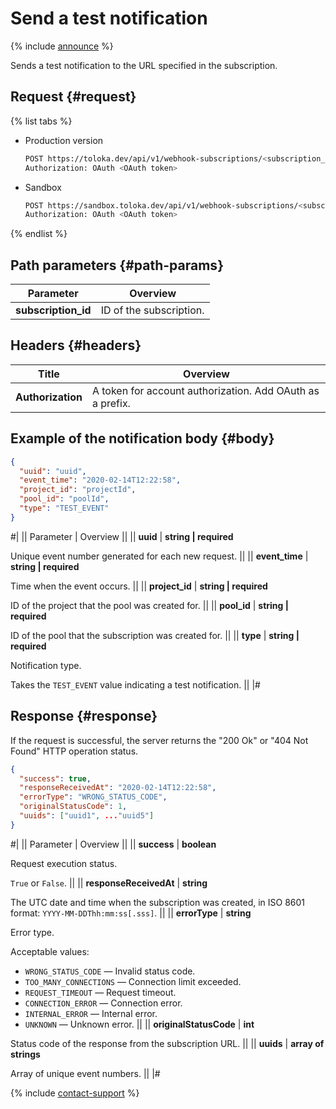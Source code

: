 # Send a test notification

{% include [announce](../_includes/announce.md) %}

Sends a test notification to the URL specified in the subscription.

## Request {#request}

{% list tabs %}

- Production version

    ```bash
    POST https://toloka.dev/api/v1/webhook-subscriptions/<subscription_id>/test
    Authorization: OAuth <OAuth token>
    ```

- Sandbox

    ```bash
    POST https://sandbox.toloka.dev/api/v1/webhook-subscriptions/<subscription_id>/test
    Authorization: OAuth <OAuth token>
    ```

{% endlist %}

## Path parameters {#path-params}

Parameter | Overview
----- | -----
**subscription_id** | ID of the subscription.

## Headers {#headers}

Title | Overview
----- | -----
**Authorization** | A token for account authorization. Add OAuth as a prefix.

## Example of the notification body {#body}

```json
{
  "uuid": "uuid",
  "event_time": "2020-02-14T12:22:58",
  "project_id": "projectId",
  "pool_id": "poolId",
  "type": "TEST_EVENT"
}
```

#|
|| Parameter | Overview ||
|| **uuid** | **string \| required**

Unique event number generated for each new request. ||
|| **event_time** | **string \| required**

Time when the event occurs. ||
|| **project_id** | **string \| required**

ID of the project that the pool was created for. ||
|| **pool_id** | **string \| required**

ID of the pool that the subscription was created for. ||
|| **type** | **string \| required**

Notification type.

Takes the `TEST_EVENT` value indicating a test notification. ||
|#

## Response {#response}

If the request is successful, the server returns the "200 Ok" or "404 Not Found" HTTP operation status.

```json
{
  "success": true,
  "responseReceivedAt": "2020-02-14T12:22:58",
  "errorType": "WRONG_STATUS_CODE",
  "originalStatusCode": 1,
  "uuids": ["uuid1", ..."uuid5"]
}
```

#|
|| Parameter | Overview ||
|| **success** | **boolean**

Request execution status.

`True` or `False`. ||
|| **responseReceivedAt** | **string**

The UTC date and time when the subscription was created, in ISO 8601 format: `YYYY-MM-DDThh:mm:ss[.sss]`. ||
|| **errorType** | **string**

Error type.

Acceptable values:

- `WRONG_STATUS_CODE` — Invalid status code.
- `TOO_MANY_CONNECTIONS` — Connection limit exceeded.
- `REQUEST_TIMEOUT` — Request timeout.
- `CONNECTION_ERROR` — Connection error.
- `INTERNAL_ERROR` — Internal error.
- `UNKNOWN` — Unknown error. ||
|| **originalStatusCode** | **int**

Status code of the response from the subscription URL. ||
|| **uuids** | **array of strings**

Array of unique event numbers. ||
|#

{% include [contact-support](../../guide/_includes/contact-support.md) %}
